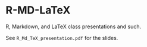 # R-MD-LaTeX
R, Markdown, and LaTeX class presentations and such.

See `R_Md_TeX_presentation.pdf` for the slides.
